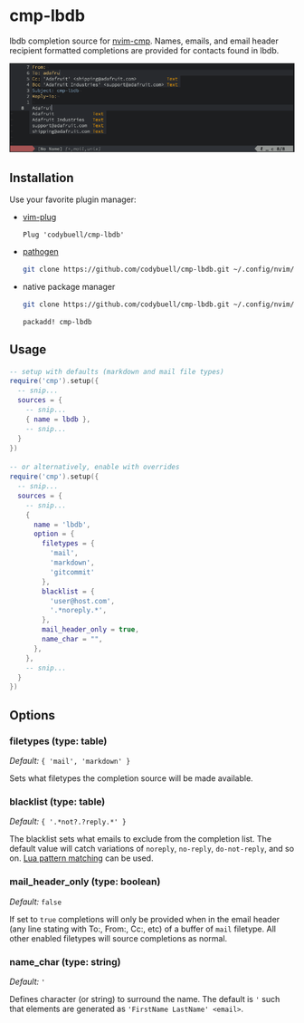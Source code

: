 cmp-lbdb
========

lbdb completion source for [nvim-cmp](https://github.com/hrsh7th/nvim-cmp). Names, emails, and email header recipient formatted completions are provided for contacts found in lbdb.

![screenshot](images/screenshot.png)

Installation
------------

Use your favorite plugin manager:

- [vim-plug](https://github.com/junegunn/vim-plug)

  ```vim
  Plug 'codybuell/cmp-lbdb'
  ```
- [pathogen](https://github.com/tpope/vim-pathogen)

  ```bash
  git clone https://github.com/codybuell/cmp-lbdb.git ~/.config/nvim/bundle/cmp-lbdb
  ```
- native package manager

  ```bash
  git clone https://github.com/codybuell/cmp-lbdb.git ~/.config/nvim/pack/bundle/opt/cmp-lbdb
  ```
  ```vim
  packadd! cmp-lbdb
  ```

Usage
-----

```lua
-- setup with defaults (markdown and mail file types)
require('cmp').setup({
  -- snip...
  sources = {
    -- snip...
    { name = lbdb },
    -- snip...
  }
})

-- or alternatively, enable with overrides
require('cmp').setup({
  -- snip...
  sources = {
    -- snip...
    {
      name = 'lbdb',
      option = {
        filetypes = {
          'mail',
          'markdown',
          'gitcommit'
        },
        blacklist = {
          'user@host.com',
          '.*noreply.*',
        },
        mail_header_only = true,
        name_char = "",
      },
    },
    -- snip...
  }
})
```

Options
-------

### filetypes (type: table)

_Default:_ `{ 'mail', 'markdown' }`

Sets what filetypes the completion source will be made available.

### blacklist (type: table)

_Default:_ `{ '.*not?.?reply.*' }`

The blacklist sets what emails to exclude from the completion list. The default value will catch variations of `noreply`, `no-reply`, `do-not-reply`, and so on. [Lua pattern matching](https://www.lua.org/pil/20.2.html) can be used.

### mail_header_only (type: boolean)

_Default:_ `false`

If set to `true` completions will only be provided when in the email header (any line stating with To:, From:, Cc:, etc) of a buffer of `mail` filetype. All other enabled filetypes will source completions as normal.

### name_char (type: string)

_Default:_ `'`

Defines character (or string) to surround the name. The default is `'` such that elements are generated as `'FirstName LastName' <email>`. 
